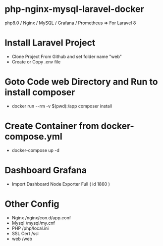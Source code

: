 # php-nginx-mysql-laravel-docker
 php8.0 / Nginx / MySQL / Grafana / Prometheus => For Laravel 8 
# Install Laravel Project  
- Clone Project From Github and set folder name "web"
- Create or Copy .env file
# Goto Code web Directory and Run to install composer
- docker run --rm -v $(pwd):/app composer install
# Create Container from docker-compose.yml
- docker-compose up -d
# Dashboard Grafana
- Import Dashboard Node Exporter Full ( id 1860 )
# Other Config
- Nginx /nginx/con.d/app.conf
- Mysql /mysql/my.cnf
- PHP /php/local.ini
- SSL Cert /ssl
- web /web
